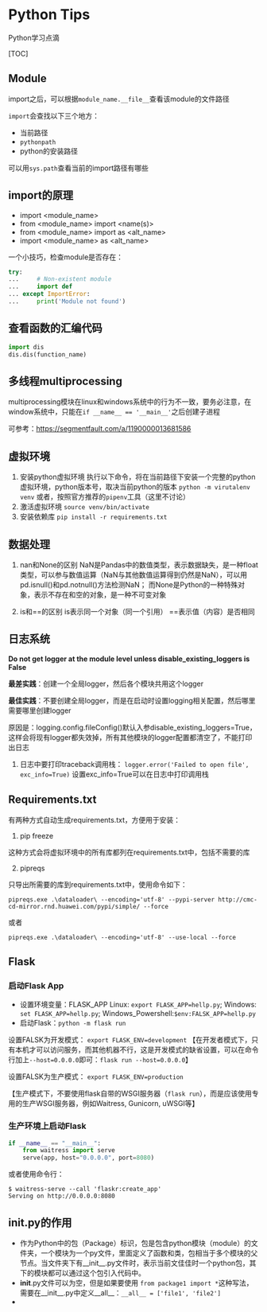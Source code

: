 # Python Tips
Python学习点滴

[TOC]

## Module
import之后，可以根据`module_name.__file__`查看该module的文件路径

`import`会查找以下三个地方：
- 当前路径
- `pythonpath`
- python的安装路径

可以用`sys.path`查看当前的import路径有哪些

## import的原理
- import <module_name>
- from <module_name> import <name(s)>
- from <module_name> import <name> as <alt_name>
- import <module_name> as <alt_name>
  
 一个小技巧，检查module是否存在：
 ```python
 try:
...     # Non-existent module
...     import def
... except ImportError:
...     print('Module not found')
 ```

## 查看函数的汇编代码
```python
import dis
dis.dis(function_name)
```

## 多线程multiprocessing
multiprocessing模块在linux和windows系统中的行为不一致，要务必注意，在window系统中，只能在`if __name__ == '__main__'`之后创建子进程

可参考：https://segmentfault.com/a/1190000013681586

## 虚拟环境
1. 安装python虚拟环境
执行以下命令，将在当前路径下安装一个完整的python虚拟环境，python版本号，取决当前python的版本
`python -m virutalenv venv`
或者，按照官方推荐的`pipenv`工具（这里不讨论）
2. 激活虚拟环境
`source venv/bin/activate`
3. 安装依赖库
`pip install -r requirements.txt`

## 数据处理
1. nan和None的区别
NaN是Pandas中的数值类型，表示数据缺失，是一种float类型，可以参与数值运算（NaN与其他数值运算得到仍然是NaN），可以用pd.isnull()和pd.notnull()方法检测NaN；
而None是Python的一种特殊对象，表示不存在和空的对象，是一种不可变对象

2. is和==的区别
is表示同一个对象（同一个引用）
==表示值（内容）是否相同

## 日志系统

**Do not get logger at the module level unless disable_existing_loggers is False**

**最差实践**：创建一个全局logger，然后各个模块共用这个logger

**最佳实践**：不要创建全局logger，而是在启动时设置logging相关配置，然后哪里需要哪里创建logger

原因是：logging.config.fileConfig()默认入参disable_existing_loggers=True，这样会将现有logger都失效掉，所有其他模块的logger配置都清空了，不能打印出日志

1. 日志中要打印traceback调用栈：
`logger.error('Failed to open file', exc_info=True)` 
设置exc_info=True可以在日志中打印调用栈


## Requirements.txt
有两种方式自动生成requirements.txt，方便用于安装：

1. pip freeze 

这种方式会将虚拟环境中的所有库都列在requirements.txt中，包括不需要的库

2. pipreqs

只导出所需要的库到requirements.txt中，使用命令如下：

`pipreqs.exe .\dataloader\ --encoding='utf-8' --pypi-server http://cmc-cd-mirror.rnd.huawei.com/pypi/simple/ --force `

或者 

`pipreqs.exe .\dataloader\ --encoding='utf-8' --use-local --force `

## Flask

### 启动Flask App
- 设置环境变量：FLASK_APP
Linux: `export FLASK_APP=hellp.py`; Windows: `set FLASK_APP=hellp.py`; Windows_Powershell:`$env:FALSK_APP=hellp.py`
- 启动Flask：`python -m flask run`

设置FALSK为开发模式： `export FLASK_ENV=development`
【在开发者模式下，只有本机才可以访问服务，而其他机器不行，这是开发模式的缺省设置，可以在命令行加上`--host=0.0.0.0`即可：`flask run --host=0.0.0.0`】

设置FALSK为生产模式： `export FLASK_ENV=production`

【生产模式下，不要使用flask自带的WSGI服务器（`flask run`），而是应该使用专用的生产WSGI服务器，例如Waitress, Gunicorn, uWSGI等】
### 生产环境上启动Flask
```python
if __name__ == "__main__":
    from waitress import serve
    serve(app, host="0.0.0.0", port=8080)
```
或者使用命令行：
```shell
$ waitress-serve --call 'flaskr:create_app'
Serving on http://0.0.0.0:8080
```

## __init__.py的作用
- 作为Python中的包（Package）标识，包是包含python模块（module）的文件夹，一个模块为一个py文件，里面定义了函数和类，包相当于多个模块的父节点。当文件夹下有__init__.py文件时，表示当前文佳佳时一个python包，其下的模块都可以通过这个包引入代码中。
- __init__.py文件可以为空，但是如果要使用 `from package1 import *`这种写法，需要在__init__.py中定义__all__：`__all__ = ['file1', 'file2']`
- 
